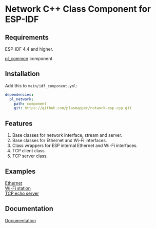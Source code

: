 # Network C++ Class Component for ESP-IDF

## Requirements
ESP-IDF 4.4 and higher.

[pl_common](https://github.com/plasmapper/common-esp-cpp) component.

## Installation
Add this to `main/idf_component.yml`:
```yaml
dependencies:
  pl_network:
    path: component
    git: https://github.com/plasmapper/network-esp-cpp.git
```

## Features
1. Base classes for network interface, stream and server.
2. Base classes for Ethernet and Wi-Fi interfaces.
3. Class wrappers for ESP internal Ethernet and Wi-Fi interfaces.
4. TCP client class.
5. TCP server class.

## Examples
[Ethernet](examples/ethernet)  
[Wi-Fi station](examples/wifi_station)  
[TCP echo server](examples/tcp_echo_server)

## Documentation
[Documentation](https://plasmapper.github.io/esp-cpp/network)
